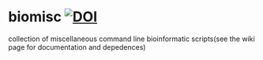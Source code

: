 # biomisc [![DOI](https://zenodo.org/badge/DOI/10.5281/zenodo.4308598.svg)](https://doi.org/10.5281/zenodo.4308598)
collection of  miscellaneous command line bioinformatic scripts(see the wiki page for documentation and depedences) 
